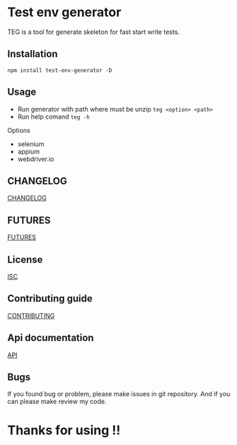 # Test env generator

TEG is a tool for generate skeleton for fast start write tests.

## Installation

```npm install test-env-generator -D ```

## Usage

* Run generator with path where must be unzip ``` teg <option> <path> ```
* Run help comand ``` teg -h ```

Options
* selenium
* appium
* webdriver.io

## CHANGELOG
[CHANGELOG](CHANGELOG.md)

## FUTURES
[FUTURES](FUTURES.md)

## License
[ISC](LICENSE.md)

## Contributing guide
[CONTRIBUTING](CONTRIBUTING.md)

## Api documentation
[API](API.md)

## Bugs
If you found bug or problem, please make issues in git repository. And if you can please make review my code.

# Thanks for using !!
